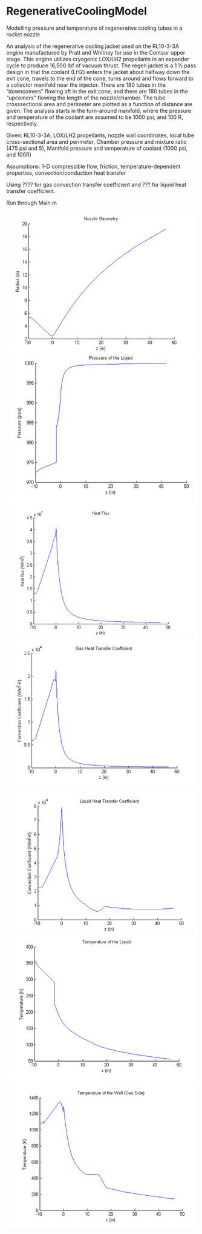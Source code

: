 # RegenerativeCoolingModel
Modelling pressure and temperature of regenerative cooling tubes in a rocket nozzle

 An analysis of the regenerative cooling jacket used on the RL10-3-3A engine manufactured by Pratt and Whitney for use in the Centaur upper stage.  This engine utilizes cryogenic LOX/LH2 propellants in an expander cycle to produce 16,500 lbf of vacuum thrust.  The regen jacket is a 1 ½ pass design in that the coolant (LH2) enters the jacket about halfway down the exit cone, travels to the end of the cone, turns around and flows forward to a collector manifold near the injector.  There are 180 tubes in the “downcomers” flowing aft in the exit cone, and there are 180 tubes in the “upcomers” flowing the length of the nozzle/chamber.  The tube crosssectional area and perimeter are plotted as a function of distance are given.  The analysis starts in the turn-around manifold, where the pressure and temperature of the coolant are assumed to be 1000 psi, and 100 R, respectively.

Given:  RL10-3-3A, LOX/LH2 propellants,  nozzle wall coordinates, local tube cross-sectional area and perimeter, Chamber pressure and mixture ratio (475 psi and 5), Manifold pressure and temperature of coolant (1000 psi, and 100R)

Assumptions: 1-D compressible flow, friction, temperature-dependent properties, convection/conduction heat transfer

Using ???? for gas convection transfer coefficient and ??? for liquid heat transfer coefficient.

Run through Main.m

![Picture1](Pictures/Capture1.PNG)
![Picture2](Pictures/Capture2.PNG)
![Picture3](Pictures/Capture3.PNG)
![Picture4](Pictures/Capture4.PNG)
![Picture5](Pictures/Capture5.PNG)
![Picture6](Pictures/Capture6.PNG)
![Picture7](Pictures/Capture7.PNG)